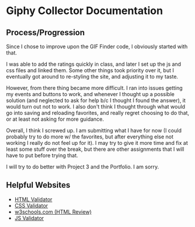 # Giphy Collector Documentation

## Process/Progression

Since I chose to improve upon the GIF Finder code, I obviously started with that.

I was able to add the ratings quickly in class, and later I set up the js and css files and linked them.
Some other things took priority over it, but I eventually got around to re-styling the site, and adjusting it to my taste.

However, from there thing became more difficult.  I ran into issues getting my events and buttons to work, and whenever I thought up a possible solution (and neglected to ask for help b/c I thought I found the answer), it would turn out not to work.
I also don't think I thought through what would go into saving and reloading favorites, and really regret choosing to do that, or at least not asking for more guidance.

Overall, I think I screwed up.  I am submitting what I have for now (I could probably try to do more w/ the favorites, but after everything else not working I really do not feel up for it).  I may try to give it more time and fix at least some stuff over the break, but there are other assignments that I will have to put before trying that.

I will try to do better with Project 3 and the Portfolio. I am sorry.

## Helpful Websites

* [HTML Validator](https://html5.validator.nu/)
* [CSS Validator](https://jigsaw.w3.org/css-validator/)
* [w3schools.com (HTML Review)](https://www.w3schools.com/)
* [JS Validator](https://esprima.org/demo/validate.html)
